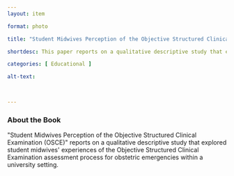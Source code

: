 ```yaml
---
layout: item 

format: photo 

title: "Student Midwives Perception of the Objective Structured Clinical Examination (OSCE)"

shortdesc: This paper reports on a qualitative descriptive study that explored student midwives' experiences of the Objective Structured Clinical Examination assessment process for obstetric emergencies within a university setting. 

categories: [ Educational ] 

alt-text:  

 

--- 
```




### About the Book

"Student Midwives Perception of the Objective Structured Clinical Examination (OSCE)" reports on a qualitative descriptive study that explored student midwives' experiences of the Objective Structured Clinical Examination assessment process for obstetric emergencies within a university setting. 
